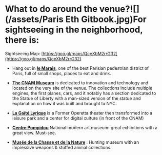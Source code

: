 # What to do around the venue?![](/assets/Paris Eth Gitbook.jpg)For sightseeing in the neighborhood, there is:

Sightseeing Map: [https://goo.gl/maps/QceXbM2rrG32](https://goo.gl/maps/QceXbM2rrG32)

* Hang out in [**le Marais**](https://en.wikipedia.org/wiki/Le_Marais), one of the best Parisian pedestrian district of Paris, full of small shops, places to eat and drink.
* [**The CNAM Museum**](http://www.arts-et-metiers.net/les-collections) is dedicated to innovation and technology and located on the very site of the venue. The collections include multiple engines, the first planes, cars, and it notably has a section dedicated to the Statue of Liberty with a man-sized version of the statue and explanation on how it was built and brought to NYC.
* [**La Gaïté Lyrique**](https://gaite-lyrique.net/en) is a Former Operetta theater then transformed into a leisure park and a center for digital culture \(in front of the CNAM\)
* [**Centre Pompidou**](https://www.centrepompidou.fr/en) National modern art museum: great exhibitions with a great view. Must-see.

* [**Musée de la Chasse et de la Nature**](https://www.tripadvisor.fr/Attraction_Review-g187147-d232162-Reviews-Musee_de_la_Chasse_et_de_la_Nature-Paris_Ile_de_France.html) : Hunting museum with an impressive weapons & stuffed animal collections.



